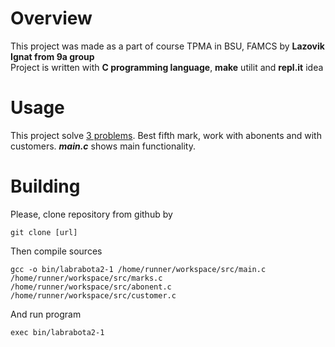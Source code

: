 # Overview

This project was made as a part of course TPMA in BSU, FAMCS by **Lazovik Ignat from 9a group**  
Project is written with **C programming language**, **make** utilit and **repl.it** idea

# Usage

This project solve [3 problems](Tasks.md). Best fifth mark, work with abonents and with customers. ***main.c*** shows main functionality.

# Building

Please, clone repository from github by
```
git clone [url]
```
  
Then compile sources  
```
gcc -o bin/labrabota2-1 /home/runner/workspace/src/main.c /home/runner/workspace/src/marks.c /home/runner/workspace/src/abonent.c /home/runner/workspace/src/customer.c
```  

And run program
```
exec bin/labrabota2-1
```